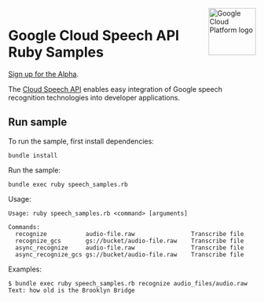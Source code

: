 <img src="https://avatars2.githubusercontent.com/u/2810941?v=3&s=96" alt="Google Cloud Platform logo" title="Google Cloud Platform" align="right" height="96" width="96"/>

# Google Cloud Speech API Ruby Samples

[Sign up for the Alpha](https://services.google.com/fb/forms/speech-api-alpha/).

The [Cloud Speech API](https://cloud.google.com/speech/) enables easy
integration of Google speech recognition technologies into developer applications.

## Run sample

To run the sample, first install dependencies:

    bundle install

Run the sample:

    bundle exec ruby speech_samples.rb

Usage:

    Usage: ruby speech_samples.rb <command> [arguments]

    Commands:
      recognize           audio-file.raw                Transcribe file
      recognize_gcs       gs://bucket/audio-file.raw    Transcribe file
      async_recognize     audio-file.raw                Transcribe file
      async_recognize_gcs gs://bucket/audio-file.raw    Transcribe file

Examples:

    $ bundle exec ruby speech_samples.rb recognize audio_files/audio.raw
    Text: how old is the Brooklyn Bridge
